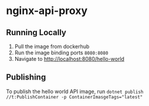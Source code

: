 # nginx-api-proxy

## Running Locally

1. Pull the image from dockerhub
2. Run the image binding ports `8080:8080`
3. Navigate to [http://localhost:8080/hello-world](http://localhost:8080/hello-world)

## Publishing

To publish the hello world API image, run `dotnet publish //t:PublishContainer -p ContainerImasgeTags="latest"`